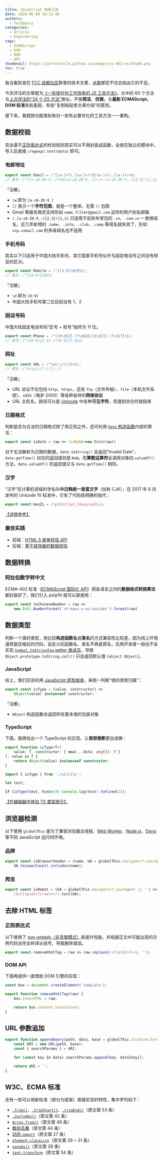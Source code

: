 ```yaml
---
title: JavaScript 效率工具
date: 2020-06-08 10:15:48
authors:
  - TechQuery
categories:
  - Article
  - Engineering
tags:
  - ECMAScript
  - DOM
  - BOM
  - API
thumbnail: https://perfectacle.github.io/images/js-001-es/thumb.png
toc: true
---
```


每当看到发在 [FCC 成都社区][1]群里的技术文章，[水歌][2]都忍不住去指出它的不足。

今天评注的文章题为[《一批提升你工作效率的 JS 工具方法》][3]，文中的 60 个方法与[上次评注的“24 个 ES 方法”][4]类似，不够**简洁**、**优雅**，与**最新 ECMAScript、DOM 标准**有些差距，有些“复制粘贴老文章片段”的感觉。

接下来，我就按功能类别来对一些有必要优化的工具方法一一重构。

## 数据校验

完全基于[正则表达式][5]的检验规则其实可以不用封装成函数，全放在独立的模块中，导入后直接 `/regexp/.test(data)` 即可。

### 电邮地址

```JavaScript
export const Email = /^[\w-]+(\.[\w-]+)*@[\w-]+(\.[\w-]+)+$/
// 原文：/^([a-zA-Z0-9_-])+@([a-zA-Z0-9_-])+((.[a-zA-Z0-9_-]{2,3}){1,2})$/
```

「注解」

- `\w` 即为 `[a-zA-Z0-9_]`
- `[]` 表示一个**字符范围**，就是一个整体，无需 `()` 包围
- Gmail 等服务商还支持形如 `name.filter@gmail.com` 这样的用户别名邮箱
- `(.[a-zA-Z0-9_-]{2,3}){1,2}` 只适用于前些年常见的 `.cn`、`.com.cn` 一类根域名，近几年新增的 `.name`、`.info`、`.club`、`.camp` 等域名就失效了，形如 `vip.xxmail.com` 的多级域名也不适用

### 手机号码

其实以下只适用于中国大陆手机号，其它国家手机号似乎与固定电话号之间没有明显的区分。

```JavaScript
export const Mobile = /^1[3-9]\d{9}$/;
// 原文：/^1[0-9]{10}$/
```

「注解」

- `\d` 即为 `[0-9]`
- 中国大陆手机号第二位目前没有 1、2

### 固话号码

中国大陆固定电话号码“区号 + 机号”始终为 11 位。

```JavaScript
export const Phone = /^((0\d{2}-)?\d{8}|(0\d{3}-)?\d{7})$/;
// 原文：/^([0-9]{3,4}-)?[0-9]{7,8}$/
```

### 网址

```JavaScript
export const URL = /^\w+:\/\/\S+$/;
// 原文：/^http[s]?:\/\/.*/
```

「注解」

- URL 协议不仅包括 `http`、`https`，还有 `ftp`（文件传输）、`file`（本机文件系统）、`ed2k`（电驴 2000）等各种各样的**网络协议**
- URL 主机名、路径可以是 [Unicode][6] 中各种**可见字符**，但遇到空白符就结束

### 日期格式

判断是否为合法的日期格式除了用正则之外，还可利用 [`Date` 构造函数][7]内部的算法：

```JavaScript
export const isDate = raw => !isNaN(+new Date(raw))
```

对于无法解析为日期的数据，`date.toString()` 会返回“Invalid Date”，`date.getTime()` 对应的返回值则是 `NaN`。而**算数运算符**会调用对象的 `valueOf()` 方法，`date.valueOf()` 的返回值又与 `date.getTime()` 相同。

### 汉字

“汉字”在计算机领域的学名叫**中日韩统一表意文字**（俗称 CJK），在 2017 年 6 月发布的 Unicode 10 标准中，它有了代码级明确的指代：

```JavaScript
export const HanZi = /\p{Unified_Ideograph}/u;
```

[【详情参考】][8]

### 最佳实践

- 前端：[HTML 5 表单校验 API][9]
- 后端：[基于装饰器的数据校验][10]

## 数据转换

### 阿拉伯数字转中文

ECMA-402 标准（[ECMAScript 国际化 API][11]）把各语言之间的**数据格式转换算法**都封装好了，我们引入 polyfill 就可以直接用：

```JavaScript
export const toChineseNumber = raw =>
    new Intl.NumberFormat('zh-Hans-u-nu-hanidec').format(raw)
```

## 数据类型

判断一个值的类型，用比较**构造函数名**或**类名**的方式兼容性比较差，因为线上环境通常是压缩后的代码，自定义的函数名、类名不再是原名，应用开发者一般也不会实现 [`Symbol.toStringTag` getter 类成员][12]，导致 `Object.prototype.toString.call()` 只会返回默认值 `[object Object]`。

### JavaScript

综上，我们应该利用 [JavaScript 原型继承][13]，来统一判断“值的类型归属”：

```JavaScript
export const isType = (value, constructor) =>
    Object(value) instanceof constructor;
```

「注解」

- `Object` 构造函数会返回所有基本值的包装对象

### TypeScript

下面，我再给出一个 TypeScript 的实现，让**类型推断**更加准确：

```TypeScript
export function isType<T>(
    value: T, constructor: { new(...data: any[]): T }
): value is T {
    return Object(value) instanceof constructor;
}
```

```TypeScript
import { isType } from './utility';

let test;

if (isType(test, Number)) console.log(test!.toFixed(2));
```

[【在编辑器中体验 TS 类型提示】][14]

## 浏览器检测

以下使用 `globalThis` 是为了兼容浏览器主线程、[Web Worker][15]、[Node.js][16]、[Deno][17] 等不同 JavaScript 运行时环境。

### 品牌

```JavaScript
export const isBrowserVendor = (name, UA = globalThis.navigator?.userAgent || '') =>
    UA.toLowerCase().includes(name);
```

### 爬虫

```JavaScript
export const isRobot = (UA = globalThis.navigator?.userAgent || '') =>
    /bot|spider|crawler/i.test(UA);
```

## 去除 HTML 标签

### 正则表达式

以下使用了 [non-greedy（非贪婪模式）][18]来提升性能，并规避正文中可能出现的示例代码没完全转译尖括号，导致删除错误。

```JavaScript
export const removeHtmlTag = raw => raw.replace(/<[\s\S]+?>/g, '');
```

### DOM API

下面再提供一直借助 DOM 引擎的实现：

```JavaScript
const box = document.createElement('template');

export function removeHtmlTag(raw) {
    box.innerHTML = raw;

    return box.content.textContent;
}
```

## URL 参数追加

```JavaScript
export function appendQuery(path, data, base = globalThis.location.href) {
    const URI = new URL(path, base);
    const { searchParams } = URI;

    for (const key in data) searchParams.append(key, data[key]);

    return URI + '';
}
```

## W3C、ECMA 标准

还有一些可以用新标准（部分为提案）直接实现的特性，集中罗列如下：

- [`.trim()`][19]、[`.trimStart()`][20]、[`.trimEnd()`][21]（原文第 53 条）
- [`.includes()`][22]（原文第 42 条）
- [`Array.from()`][23]（原文第 48 条）
- [数组去重][24]（原文第 44 条）
- [动态 `import`][25]（原文第 27 条）
- [`element.classList`][26]（原文第 29 ~ 31 条）
- [`saveAs()`][27]（原文第 28 条）
- [`text-transform`][28]（原文第 54 条）

[1]: https://fcc-cd.dev/
[2]: https://github.com/TechQuery
[3]: https://mp.weixin.qq.com/s/4oQc_SYxK4vIKCWWOKwoCw
[4]: https://git-pager.leanapp.cn/article/engineering/ecmascript-dom-skills/
[5]: https://developer.mozilla.org/zh-CN/docs/Web/JavaScript/Guide/Regular_Expressions
[6]: https://home.unicode.org/
[7]: https://developer.mozilla.org/zh-CN/docs/Web/JavaScript/Reference/Global_Objects/Date/Date
[8]: https://zhuanlan.zhihu.com/p/33335629
[9]: https://developer.mozilla.org/zh-CN/docs/Learn/HTML/Forms/Data_form_validation
[10]: https://github.com/typestack/class-validator
[11]: https://developer.mozilla.org/zh-CN/docs/Web/JavaScript/Reference/Global_Objects/Intl
[12]: https://developer.mozilla.org/zh-CN/docs/Web/JavaScript/Reference/Global_Objects/Symbol/toStringTag
[13]: https://developer.mozilla.org/zh-CN/docs/Learn/JavaScript/Objects/Inheritance
[14]: https://www.typescriptlang.org/play/index.html#code/GYVwdgxgLglg9mABDAzgFQJ4AcCmAeNAPgAoA3AQwBsQcAuRNAGkQgRSgCcRo4P6BvRGBwB3YgDpJAE3JRy9cmAwBtALoBKemkQBfTYgrUcyFA0T8AUImuIOOKCA5IA8gCMAVjmhkqNdcjB2RQgcOGAWNk5uKF4AbgsdCwtKe0QoHHZ4ixhw4lRMXGJ09mYAORAAW1ccDnV-VkC4FPFKOABzIoyoAEJxGIAxGAAPHCliACY62KA
[15]: https://developer.mozilla.org/zh-CN/docs/Web/API/WorkerGlobalScope
[16]: https://nodejs.org/dist/latest-v12.x/docs/api/globals.html#globals_global
[17]: https://doc.deno.land/https/github.com/denoland/deno/releases/latest/download/lib.deno.d.ts
[18]: https://developer.mozilla.org/en-US/docs/Web/JavaScript/Guide/Regular_Expressions/Cheatsheet
[19]: https://developer.mozilla.org/zh-CN/docs/Web/JavaScript/Reference/Global_Objects/String/Trim
[20]: https://developer.mozilla.org/zh-CN/docs/Web/JavaScript/Reference/Global_Objects/String/TrimLeft
[21]: https://developer.mozilla.org/zh-CN/docs/Web/JavaScript/Reference/Global_Objects/String/TrimRight
[22]: https://developer.mozilla.org/zh-CN/docs/Web/JavaScript/Reference/Global_Objects/Array/includes
[23]: https://developer.mozilla.org/zh-CN/docs/Web/JavaScript/Reference/Global_Objects/Array/from
[24]: https://github.com/TechQuery/array-unique-proposal
[25]: https://developer.mozilla.org/zh-CN/docs/Web/JavaScript/Reference/Statements/import#%E5%8A%A8%E6%80%81import
[26]: https://developer.mozilla.org/zh-CN/docs/Web/API/Element/classList
[27]: https://github.com/eligrey/FileSaver.js
[28]: https://developer.mozilla.org/zh-CN/docs/Web/CSS/text-transform
